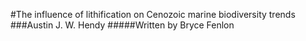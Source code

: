 #The influence of lithification on Cenozoic marine biodiversity trends
###Austin J. W. Hendy
#####Written by Bryce Fenlon
